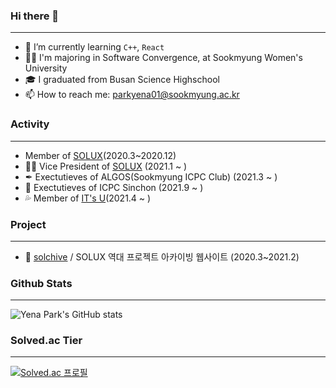 ### Hi there 👋
***
- 🌱 I’m currently learning `C++`, `React`
- 👩‍🎓 I'm majoring in Software Convergence, at Sookmyung Women's University
- 🎓 I graduated from Busan Science Highschool
- 📫 How to reach me: parkyena01@sookmyung.ac.kr

### Activity
***
- Member of [SOLUX](https://solux.tistory.com/)(2020.3~2020.12)
- 👩‍💼 Vice President of [SOLUX](https://solux.tistory.com/) (2021.1 ~ )
- ✒ Exectutieves of ALGOS(Sookmyung ICPC Club) (2021.3 ~ )
- 🧶 Exectutieves of ICPC Sinchon (2021.9 ~ )
- 💦 Member of [IT's U](https://www.facebook.com/itsu.sm/about/?ref=page_internal)(2021.4 ~ )

### Project
***
- 💾 [solchive](https://github.com/Yena777/solchive.git) / SOLUX 역대 프로젝트 아카이빙 웹사이트 (2020.3~2021.2)


### Github Stats
***
![Yena Park's GitHub stats](https://github-readme-stats.vercel.app/api?username=yena777&show_icons=true&theme=radical)

### Solved.ac Tier
***
[![Solved.ac 프로필](http://mazassumnida.wtf/api/v2/generate_badge?boj=yeana0601)](https://solved.ac/yeana0601)


<!--
### Certificate
- 🕵️‍♀️ Microsoft Enterprise Security Fundamentals 
<img src="https://user-images.githubusercontent.com/76472415/109378758-62481800-7918-11eb-9d61-1a382dc4ec2d.jpg" width="50%" height="50%" align="left">


**Yena777/Yena777** is a ✨ _special_ ✨ repository because its `README.md` (this file) appears on your GitHub profile.


![Certificate_1](https://user-images.githubusercontent.com/76472415/109378758-62481800-7918-11eb-9d61-1a382dc4ec2d.jpg){: width="50%" height="50%"}
Here are some ideas to get you started:

- 🔭 I’m currently working on ...

- 👯 I’m looking to collaborate on ...
- 🤔 I’m looking for help with ...
- 💬 Ask me about ...







- 

 
- 😄 Pronouns: ...
- ⚡ Fun fact: ...
-->
